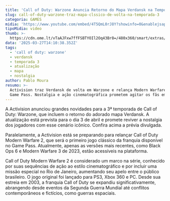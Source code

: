 ```yaml
---
title: 'Call of Duty: Warzone Anuncia Retorno do Mapa Verdansk na Temporada 3'
slug: call-of-duty-warzone-traz-mapa-clssico-de-volta-na-temporada-3
categoria: GAMES
midia: 'https://www.youtube.com/embed/4T5QmL0rJ8Y?showinfo=0&enablejsapi=1'
tipoMidia: video
thumb: >-
  https://cdn.ome.lt/vTaAJFxw7ffFSBTYOIl2Oq43Br8=/480x360/smart/extras/conteudos/omelete_THUMB_-_2025-03-27T104424.904.png
data: '2025-03-27T14:10:38.352Z'
tags:
  - 'call of duty: warzone'
  - verdansk
  - temporada 3
  - atualização
  - mapa
  - nostalgia
author: Pablo Moura
resumo: >-
  Activision traz Verdansk de volta em Warzone e relança Modern Warfare 2 no
  Game Pass. Nostalgia e ação cinematográfica prometem agitar os fãs em abril!
---
```


A Activision anunciou grandes novidades para a 3ª temporada de Call of Duty: Warzone, que incluem o retorno do adorado mapa Verdansk. A atualização está prevista para o dia 3 de abril e promete reviver a nostalgia dos jogadores com esse cenário icônico. Confira acima a prévia divulgada.

Paralelamente, a Activision está se preparando para relançar Call of Duty Modern Warfare 2, que será o primeiro jogo clássico da franquia disponível no Game Pass. Atualmente, apenas as versões mais recentes, como Black Ops 6 e Modern Warfare 3 de 2023, estão acessíveis na plataforma.

Call of Duty Modern Warfare 2 é considerado um marco na série, conhecido por suas sequências de ação ao estilo cinematográfico e por incluir uma missão especial no Rio de Janeiro, aumentando seu apelo entre o público brasileiro. O jogo original foi lançado para PS3, Xbox 360 e PC. Desde sua estreia em 2003, a franquia Call of Duty se expandiu significativamente, abrangendo desde eventos da Segunda Guerra Mundial até conflitos contemporâneos e fictícios, como guerras espaciais.
